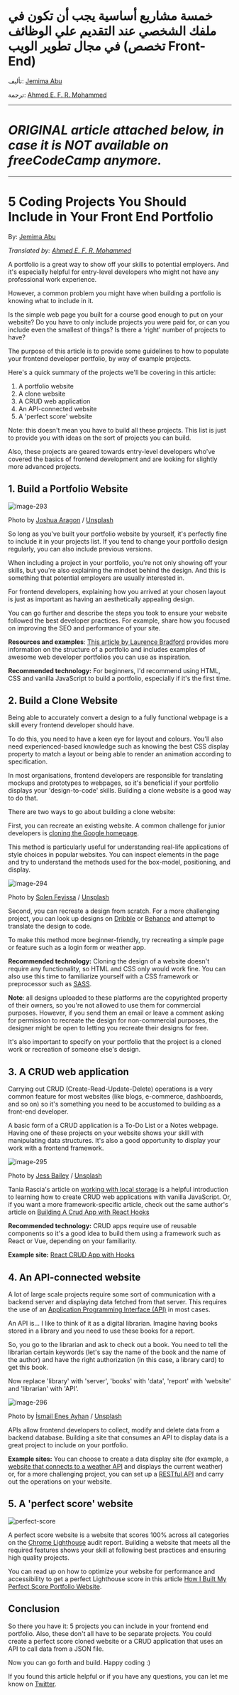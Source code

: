 # خمسة مشاريع أساسية يجب أن تكون في ملفك الشخصي عند التقديم علي الوظائف في مجال تطوير الويب (تخصص Front-End)

تأليف: [Jemima Abu](https://www.freecodecamp.org/news/author/jemimaabu/)

ترجمة: [Ahmed E. F. R. Mohammed](https://github.com/AhmedEFRMElwazery)










---
# *ORIGINAL article attached below, in case it is NOT available on freeCodeCamp anymore.*
---

# 5 Coding Projects You Should Include in Your Front End Portfolio

By: [Jemima Abu](https://www.freecodecamp.org/news/author/jemimaabu/)

*Translated by: [Ahmed E. F. R. Mohammed](https://github.com/AhmedEFRMElwazery)*

A portfolio is a great way to show off your skills to potential employers. And it's especially helpful for entry-level developers who might not have any professional work experience.

However, a common problem you might have when building a portfolio is knowing what to include in it.

Is the simple web page you built for a course good enough to put on your website? Do you have to only include projects you were paid for, or can you include even the smallest of things? Is there a 'right' number of projects to have?

The purpose of this article is to provide some guidelines to how to populate your frontend developer portfolio, by way of example projects.

Here's a quick summary of the projects we'll be covering in this article:

1.  A portfolio website
2.  A clone website
3.  A CRUD web application
4.  An API-connected website
5.  A 'perfect score' website

Note: this doesn't mean you have to build all these projects. This list is just to provide you with ideas on the sort of projects you can build.

Also, these projects are geared towards entry-level developers who've covered the basics of frontend development and are looking for slightly more advanced projects.

## 1. Build a Portfolio Website

![image-293](https://www.freecodecamp.org/news/content/images/2021/04/image-293.png)

Photo by [Joshua Aragon](https://unsplash.com/@goshua13?utm_source=ghost&utm_medium=referral&utm_campaign=api-credit) / [Unsplash](https://unsplash.com/?utm_source=ghost&utm_medium=referral&utm_campaign=api-credit)

So long as you've built your portfolio website by yourself, it's perfectly fine to include it in your projects list. If you tend to change your portfolio design regularly, you can also include previous versions.

When including a project in your portfolio, you're not only showing off your skills, but you're also explaining the mindset behind the design. And this is something that potential employers are usually interested in.

For frontend developers, explaining how you arrived at your chosen layout is just as important as having an aesthetically appealing design.

You can go further and describe the steps you took to ensure your website followed the best developer practices. For example, share how you focused on improving the SEO and performance of your site.

**Resources and examples**: [This article by Laurence Bradford](https://www.freecodecamp.org/news/15-web-developer-portfolios-to-inspire-you-137fb1743cae/) provides more information on the structure of a portfolio and includes examples of awesome web developer portfolios you can use as inspiration.

**Recommended technology:** For beginners, I'd recommend using HTML, CSS and vanilla JavaScript to build a portfolio, especially if it's the first time.

## 2. Build a Clone Website

Being able to accurately convert a design to a fully functional webpage is a skill every frontend developer should have.

To do this, you need to have a keen eye for layout and colours. You'll also need experienced-based knowledge such as knowing the best CSS display property to match a layout or being able to render an animation according to specification.

In most organisations, frontend developers are responsible for translating mockups and prototypes to webpages, so it's beneficial if your portfolio displays your 'design-to-code' skills. Building a clone website is a good way to do that.

There are two ways to go about building a clone website:

First, you can recreate an existing website. A common challenge for junior developers is [cloning the Google homepage](https://www.theodinproject.com/courses/web-development-101/lessons/html-css).

This method is particularly useful for understanding real-life applications of style choices in popular websites. You can inspect elements in the page and try to understand the methods used for the box-model, positioning, and display.

![image-294](https://www.freecodecamp.org/news/content/images/2021/04/image-294.png)

Photo by [Solen Feyissa](https://unsplash.com/@solenfeyissa?utm_source=ghost&utm_medium=referral&utm_campaign=api-credit) / [Unsplash](https://unsplash.com/?utm_source=ghost&utm_medium=referral&utm_campaign=api-credit)

Second, you can recreate a design from scratch. For a more challenging project, you can look up designs on [Dribble](https://dribbble.com/shots/popular/web-design) or [Behance](https://www.behance.net/search/projects?field=web%20design) and attempt to translate the design to code.

To make this method more beginner-friendly, try recreating a simple page or feature such as a login form or weather app.

**Recommended technology:** Cloning the design of a website doesn't require any functionality, so HTML and CSS only would work fine. You can also use this time to familiarize yourself with a CSS framework or preprocessor such as [SASS](https://sass-lang.com/guide).

**Note**: all designs uploaded to these platforms are the copyrighted property of their owners, so you're not allowed to use them for commercial purposes. However, if you send them an email or leave a comment asking for permission to recreate the design for non-commercial purposes, the designer might be open to letting you recreate their designs for free.

It's also important to specify on your portfolio that the project is a cloned work or recreation of someone else's design.

## 3. A CRUD web application

Carrying out CRUD (Create-Read-Update-Delete) operations is a very common feature for most websites (like blogs, e-commerce, dashboards, and so on) so it's something you need to be accustomed to building as a front-end developer.

A basic form of a CRUD application is a To-Do List or a Notes webpage. Having one of these projects on your website shows your skill with manipulating data structures. It's also a good opportunity to display your work with a frontend framework.

![image-295](https://www.freecodecamp.org/news/content/images/2021/04/image-295.png)

Photo by [Jess Bailey](https://unsplash.com/@jessbaileydesigns?utm_source=ghost&utm_medium=referral&utm_campaign=api-credit) / [Unsplash](https://unsplash.com/?utm_source=ghost&utm_medium=referral&utm_campaign=api-credit)

Tania Rascia's article on [working with local storage](https://www.taniarascia.com/how-to-use-local-storage-with-javascript/) is a helpful introduction to learning how to create CRUD web applications with vanilla JavaScript. Or, if you want a more framework-specific article, check out the same author's article on [Building A Crud App with React Hooks](https://www.taniarascia.com/crud-app-in-react-with-hooks/)

**Recommended technology:** CRUD apps require use of reusable components so it's a good idea to build them using a framework such as React or Vue, depending on your familiarity.

**Example site:** [React CRUD App with Hooks](https://taniarascia.github.io/react-hooks/)

## 4. An API-connected website

A lot of large scale projects require some sort of communication with a backend server and displaying data fetched from that server. This requires the use of an [Application Programming Interface (API)](https://www.freecodecamp.org/news/what-does-api-stand-for-a-definition-of-the-coding-acronym-in-plain-english/) in most cases.

An API is... I like to think of it as a digital librarian. Imagine having books stored in a library and you need to use these books for a report.

So, you go to the librarian and ask to check out a book. You need to tell the librarian certain keywords (let's say the name of the book and the name of the author) and have the right authorization (in this case, a library card) to get this book.

Now replace 'library' with 'server', 'books' with 'data', 'report' with 'website' and 'librarian' with 'API'.

![image-296](https://www.freecodecamp.org/news/content/images/2021/04/image-296.png)

Photo by [İsmail Enes Ayhan](https://unsplash.com/@ismailenesayhan?utm_source=ghost&utm_medium=referral&utm_campaign=api-credit) / [Unsplash](https://unsplash.com/?utm_source=ghost&utm_medium=referral&utm_campaign=api-credit)

APIs allow frontend developers to collect, modify and delete data from a backend database. Building a site that consumes an API to display data is a great project to include on your portfolio.

**Example sites:** You can choose to create a data display site (for example, a [website that connects to a weather API](https://webdesign.tutsplus.com/tutorials/build-a-simple-weather-app-with-vanilla-javascript--cms-33893) and displays the current weather) or, for a more challenging project, you can set up a [RESTful API](https://www.callicoder.com/node-js-express-mongodb-restful-crud-api-tutorial/) and carry out the operations on your website.

## 5. A 'perfect score' website

![perfect-score](https://www.freecodecamp.org/news/content/images/2021/01/perfect-score.png)

A perfect score website is a website that scores 100% across all categories on the [Chrome Lighthouse](https://developers.google.com/web/tools/lighthouse) audit report. Building a website that meets all the required features shows your skill at following best practices and ensuring high quality projects.

You can read up on how to optimize your website for performance and accessibility to get a perfect Lighthouse score in this article [How I Built My Perfect Score Portfolio Website](https://blog.jemimaabu.com/how-i-built-my-perfect-score-portfolio-website#how-to-get-a-perfect-lighthouse-score-on-your-website).

## Conclusion

So there you have it: 5 projects you can include in your frontend end portfolio. Also, these don't all have to be separate projects. You could create a perfect score cloned website or a CRUD application that uses an API to call data from a JSON file.

Now you can go forth and build. Happy coding :)

If you found this article helpful or if you have any questions, you can let me know on [Twitter](https://www.twitter.com/jemimaabu).
